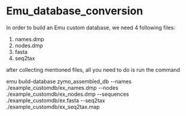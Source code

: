# Emu_database_conversion
In order to build an Emu custom database, we need 4 following files:
1. names.dmp
2. nodes.dmp
3. fasta
4. seq2tax

after collecting mentioned files, all you need to do is run the command

emu build-database zymo_assembled_db --names ./example_customdb/ex_names.dmp --nodes ./example_customdb/ex_nodes.dmp --sequences ./example_customdb/ex.fasta --seq2tax ./example_customdb/ex_seq2tax.map











